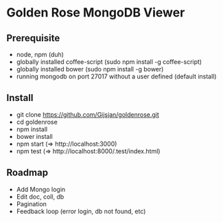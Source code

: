 # Golden Rose MongoDB Viewer

## Prerequisite
- node, npm (duh)
- globally installed coffee-script (sudo npm install -g coffee-script)
- globally installed bower (sudo npm install -g bower)
- running mongodb on port 27017 without a user defined (default install)

## Install

- git clone https://github.com/Gijsjan/goldenrose.git
- cd goldenrose
- npm install
- bower install
- npm start (=> http://localhost:3000) 
- npm test (=> http://localhost:8000/.test/index.html) 

## Roadmap

- Add Mongo login
- Edit doc, coll, db
- Pagination
- Feedback loop (error login, db not found, etc)
